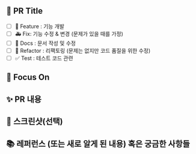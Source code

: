 ## 🤩 PR Title
- [ ]  💛 Feature : 기능 개발
- [ ]  🚑 Fix: 기능 수정 & 변경 (문제가 있을 때를 가정)
- [ ]  📄 Docs : 문서 작성 및 수정
- [ ]  🧩 Refactor : 리팩토링 (문제는 없지만 코드 품질을 위한 수정)
- [ ]  ✅ Test : 테스트 코드 관련

## 📌 Focus On


## ✨ PR 내용


## 📸 스크린샷(선택)


## 📚 레퍼런스 (또는 새로 알게 된 내용) 혹은 궁금한 사항들
<!-- 참고할 사항이 있다면 적어주세요 -->
